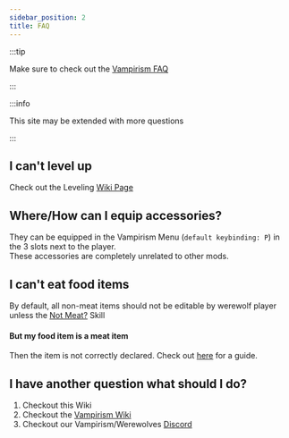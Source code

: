 ```yaml
---
sidebar_position: 2
title: FAQ
---
```


:::tip

Make sure to check out the [Vampirism FAQ](https://github.com/TeamLapen/Vampirism/wiki/FAQ)

:::

:::info

This site may be extended with more questions

:::




## I can't level up

Check out the Leveling [Wiki Page](werewolf/leveling.md)

## Where/How can I equip accessories?

They can be equipped in the Vampirism Menu (`default keybinding: P`) in the 3 slots next to the player.  
These accessories are completely unrelated to other mods. 

## I can't eat food items

By default, all non-meat items should not be editable by werewolf player unless the [Not Meat?](./werewolf/skills#not-meat?) Skill

#### But my food item is a meat item

Then the item is not correctly declared. Check out [here](./configuration#meat-configuration) for a guide.




## I have another question what should I do?
1. Checkout this Wiki
2. Checkout the [Vampirism Wiki](https://github.com/TeamLapen/Vampirism/wiki)
3. Checkout our Vampirism/Werewolves [Discord](https://discord.gg/EYBe7rKKAQ)